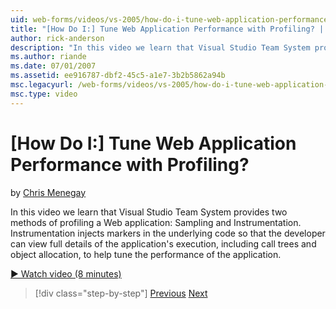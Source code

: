 ```yaml
---
uid: web-forms/videos/vs-2005/how-do-i-tune-web-application-performance-with-profiling
title: "[How Do I:] Tune Web Application Performance with Profiling? | Microsoft Docs"
author: rick-anderson
description: "In this video we learn that Visual Studio Team System provides two methods of profiling a Web application: Sampling and Instrumentation. Instrumentation inje..."
ms.author: riande
ms.date: 07/01/2007
ms.assetid: ee916787-dbf2-45c5-a1e7-3b2b5862a94b
msc.legacyurl: /web-forms/videos/vs-2005/how-do-i-tune-web-application-performance-with-profiling
msc.type: video
---
```

[How Do I:] Tune Web Application Performance with Profiling?
====================
by [Chris Menegay](https://twitter.com/CMenegay)

In this video we learn that Visual Studio Team System provides two methods of profiling a Web application: Sampling and Instrumentation. Instrumentation injects markers in the underlying code so that the developer can view full details of the application's execution, including call trees and object allocation, to help tune the performance of the application.

[&#9654; Watch video (8 minutes)](https://channel9.msdn.com/Blogs/ASP-NET-Site-Videos/how-do-i-tune-web-application-performance-with-profiling)

> [!div class="step-by-step"]
> [Previous](how-do-i-load-test-a-web-application.md)
> [Next](how-do-i-set-up-distributed-load-testing-for-high-volume-tests.md)

